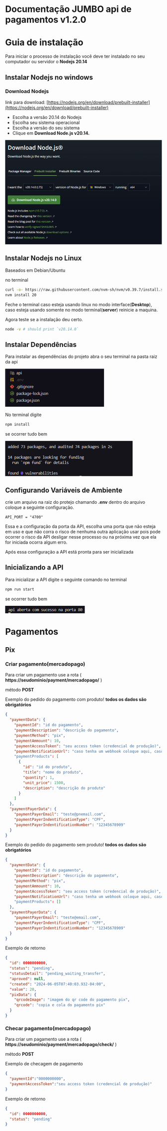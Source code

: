 # Documentação JUMBO api de pagamentos v1.2.0

# Guia de instalação

Para iniciar o processo de instalação você deve ter instalado no seu computador ou servidor o **Nodejs 20.14**

## Instalar Nodejs no windows

### Download Nodejs

link para download: [https://nodejs.org/en/download/prebuilt-installer](https://nodejs.org/en/download/prebuilt-installer)

- Escolha a versão 20.14 do Nodejs
- Escolha seu sistema operacional
- Escolha a versão do seu sistema
- Clique em **Download Node.js v20.14.**

![Download](./images/download.png)

## Instalar Nodejs no Linux

Baseados em Debian/Ubuntu

no terminal

```bash
curl -o- https://raw.githubusercontent.com/nvm-sh/nvm/v0.39.7/install.sh | bash
nvm install 20
```

Feche o terminal caso esteja usando linux no modo interface(**Desktop**), caso esteja usando somente no modo terminal(**server**) reinicie a maquina.

Agora teste se a instalação deu certo.

```bash
node -v # should print `v20.14.0` 
```

## Instalar Dependências

Para instalar as dependências do projeto abra o seu terminal na pasta raiz da api    

![Untitled](./images/raiz.png)

No terminal digite

```bash
npm install
```

se ocorrer tudo bem 

![Untitled](./images/depedencies.png)

## Configurando Variáveis de Ambiente

crie um arquivo na raiz do protejo chamando **.env** dentro do arquivo coloque a seguinte configuração.

```
API_PORT = "4700"
```

Essa e a configuração da porta da API, escolha uma porta que não esteja em uso e que não corra o risco de nenhuma outra aplicação usar pois pode ocorrer o risco da API desligar nesse processo ou na próxima vez que ela for iniciada ocorra algum erro.

Após essa configuração a API está pronta para ser inicializada

## Inicializando a API

Para inicializar a API digite o seguinte comando no terminal 

```bash
npm run start
```

se ocorrer tudo bem

![Untitled](./images/init.png)

# Pagamentos

## Pix

### Criar pagamento(mercadopago)

Para criar um pagamento use a rota ( **https://seudominio/payment/mercadopago/** )

método **POST**

Exemplo do pedido do pagamento  com produto!  **todos os dados são obrigatórios**

```json
{
  "paymentData": {
    "paymentId": "id do pagamento",
    "paymentDescription": "descrição do pagamento",
    "paymentMethod": "pix",
    "paymentAmmount": 10,
    "paymentAccessToken": "seu access token (credencial de produção)",
    "paymentNotificationUrl": "caso tenha um webhook coloque aqui, caso não tenha coloque a url da sua aplicação"
    "paymentProducts": [
      {
        "id": "id do produto",
        "title": "nome do produto",
        "quantity": 1, 
        "unit_price": 1500,
        "description": "descrição do produto"
      }
    ]
  },
  "paymentPayerData": {
    "paymentPayerEmail": "teste@pnemail.com",
    "paymentPayerIndentificationType": "CPF",
    "paymentPayerIndentificationNumber": "12345678909"
  }
}
```

Exemplo do pedido do pagamento sem produto! **todos os dados são obrigatórios**

```json
{
  "paymentData": {
    "paymentId": "id do pagamento",
    "paymentDescription": "descrição do pagamento",
    "paymentMethod": "pix",
    "paymentAmmount": 10,
    "paymentAccessToken": "seu access token (credencial de produção)",
    "paymentNotificationUrl": "caso tenha um webhook coloque aqui, caso não tenha coloque a url da sua aplicação"
    "paymentProducts": []
  },
  "paymentPayerData": {
    "paymentPayerEmail": "teste@email.com",
    "paymentPayerIndentificationType": "CPF",
    "paymentPayerIndentificationNumber": "12345678909"
  }
}
```

Exemplo de retorno

```json
{
  "id": 0000000000,
  "status": "pending",
  "statusDetail": "pending_waiting_transfer",
  "aproved": null,
  "created": "2024-06-05T07:40:03.932-04:00",
  "value": 20,
  "pixData": {
    "qrcodeImage": "imagem do qr code do pagamento pix",
    "qrcode": "copia e cola do pagamento pix"
  }
}
```

### Checar pagamento(mercadopago)

Para criar um pagamento use a rota ( **https://seudominio/payment/mercadopago/check/** )

método **POST**

Exemplo de checagem de pagamento

```json
{
  "paymentId":"0000000000",
  "paymentAccessToken":"seu access token (credencial de produção)"
}
```

Exemplo de retorno

```json
{
  "id": 0000000000,
  "status": "pending"
}
```